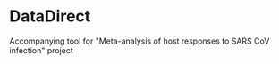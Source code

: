 # DataDirect
 Accompanying tool for "Meta-analysis of host responses to SARS CoV infection" project
